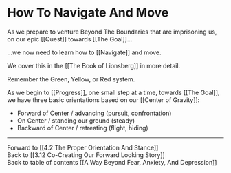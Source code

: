 # How To Navigate And Move

As we prepare to venture Beyond The Boundaries that are imprisoning us, on our epic [[Quest]] towards [[The Goal]]...

...we now need to learn how to [[Navigate]] and move. 

We cover this in the [[The Book of Lionsberg]] in more detail. 

Remember the Green, Yellow, or Red system. 

As we begin to [[Progress]], one small step at a time, towards [[The Goal]], we have three basic orientations based on our [[Center of Gravity]]: 

- Forward of Center / advancing (pursuit, confrontation)  
- On Center / standing our ground (steady)  
- Backward of Center / retreating (flight, hiding)  

___

Forward to [[4.2 The Proper Orientation And Stance]]        
Back to [[3.12 Co-Creating Our Forward Looking Story]]      
Back to table of contents [[A Way Beyond Fear, Anxiety, And Depression]]   

